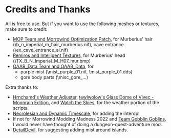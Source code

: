 # Credits and Thanks

All is free to use. But if you want to use the following meshes or textures, make sure to credit: 

- [MOP Team and Morrowind Optimization Patch](https://www.nexusmods.com/morrowind/mods/45384), for Murberius' hair (\b_n_imperial_m_hair_murberius.nif), cave entrance (\ex_cave_entrance_ai.nif)
- [Remiros and Intelligent Textures](https://www.nexusmods.com/morrowind/mods/47469), for Murberius' head (\TX_B_N_Imperial_M_H07_mur.bmp)
- [OAAB_Data Team and OAAB_Data](https://www.nexusmods.com/morrowind/mods/49042), for 
  - purple mist (\mist_purple_01.nif, \mist_purple_01.dds)
  - gore body parts (\misc_gore_...)

Extra thanks to: 

- [Hrnchamd's Weather Adjuster](https://www.nexusmods.com/morrowind/mods/46816), [tewlwolow's Glass Dome of Vivec - Moonrain Edition](https://www.nexusmods.com/morrowind/mods/48946), and [Watch the Skies](https://www.nexusmods.com/morrowind/mods/48636), for the weather portion of the scripts.
- [Necrolesian and Dynamic Timescale](https://www.nexusmods.com/morrowind/mods/48287), for adding the interop!
- If not for Morrowind Modding Madness 2022 and [Team Gobblin Goblins](https://www.nexusmods.com/morrowind/mods/51940), I would never have thought of doing a dungeon-quest-adventure mod. 
- [DetailDevil](https://www.nexusmods.com/morrowind/users/5708545), for suggesting adding mist around islands.